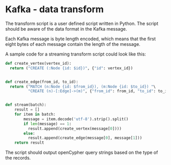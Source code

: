 # Kafka - data transform

The transform script is a user defined script written in Python.  The script
should be aware of the data format in the Kafka message.

Each Kafka message is byte length encoded, which means that the first eight
bytes of each message contain the length of the message.

A sample code for a streaming transform script could look like this:

```python
def create_vertex(vertex_id):
  return ("CREATE (:Node {id: $id})", {"id": vertex_id})


def create_edge(from_id, to_id):
  return ("MATCH (n:Node {id: $from_id}), (m:Node {id: $to_id}) "\
          "CREATE (n)-[:Edge]->(m)", {"from_id": from_id, "to_id": to_id})


def stream(batch):
    result = []
    for item in batch:
        message = item.decode('utf-8').strip().split()
        if len(message) == 1:
          result.append(create_vertex(message[0])))
        else:
          result.append(create_edge(message[0], message[1]))
    return result

```

The script should output openCypher query strings based on the type of the
records.
